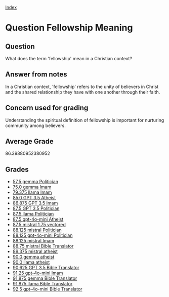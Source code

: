 
[Index](../../index.md)
# Question Fellowship Meaning
## Question
What does the term 'fellowship' mean in a Christian context?

## Answer from notes
In a Christian context, 'fellowship' refers to the unity of believers in Christ and the shared relationship they have with one another through their faith.

## Concern used for grading
Understanding the spiritual definition of fellowship is important for nurturing community among believers.

## Average Grade
86.39880952380952

## Grades
 * [57.5 gemma Politician](../answers/gemma_Politician/Fellowship_Meaning.md)
 * [75.0 gemma Imam](../answers/gemma_Imam/Fellowship_Meaning.md)
 * [79.375 llama Imam](../answers/llama_Imam/Fellowship_Meaning.md)
 * [85.0 GPT 3.5 Atheist](../answers/GPT_3.5_Atheist/Fellowship_Meaning.md)
 * [86.875 GPT 3.5 Imam](../answers/GPT_3.5_Imam/Fellowship_Meaning.md)
 * [87.5 GPT 3.5 Politician](../answers/GPT_3.5_Politician/Fellowship_Meaning.md)
 * [87.5 llama Politician](../answers/llama_Politician/Fellowship_Meaning.md)
 * [87.5 gpt-4o-mini Atheist](../answers/gpt-4o-mini_Atheist/Fellowship_Meaning.md)
 * [87.5 mistral 1.75 vectored](../answers/mistral_1.75_vectored/Fellowship_Meaning.md)
 * [88.125 mistral Politician](../answers/mistral_Politician/Fellowship_Meaning.md)
 * [88.125 gpt-4o-mini Politician](../answers/gpt-4o-mini_Politician/Fellowship_Meaning.md)
 * [88.125 mistral Imam](../answers/mistral_Imam/Fellowship_Meaning.md)
 * [88.75 mistral Bible Translator](../answers/mistral_Bible_Translator/Fellowship_Meaning.md)
 * [89.375 mistral atheist](../answers/mistral_atheist/Fellowship_Meaning.md)
 * [90.0 gemma atheist](../answers/gemma_atheist/Fellowship_Meaning.md)
 * [90.0 llama atheist](../answers/llama_atheist/Fellowship_Meaning.md)
 * [90.625 GPT 3.5 Bible Translator](../answers/GPT_3.5_Bible_Translator/Fellowship_Meaning.md)
 * [91.25 gpt-4o-mini Imam](../answers/gpt-4o-mini_Imam/Fellowship_Meaning.md)
 * [91.875 gemma Bible Translator](../answers/gemma_Bible_Translator/Fellowship_Meaning.md)
 * [91.875 llama Bible Translator](../answers/llama_Bible_Translator/Fellowship_Meaning.md)
 * [92.5 gpt-4o-mini Bible Translator](../answers/gpt-4o-mini_Bible_Translator/Fellowship_Meaning.md)
